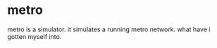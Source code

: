 # metro

metro is a simulator. it simulates a running metro network. what have i gotten 
myself into.
